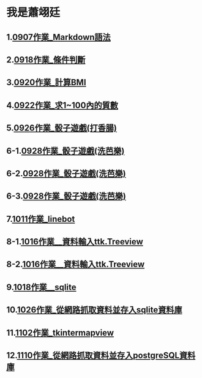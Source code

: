 # 我是蕭翊廷
## 1.[0907作業_Markdown語法](./20230907作業.md)
## 2.[0918作業_條件判斷](./20230918作業.ipynb)
## 3.[0920作業_計算BMI](./20230920作業.ipynb)
## 4.[0922作業_求1~100內的質數](./20230922作業.ipynb)
## 5.[0926作業_骰子遊戲(打香腸)](./20230926作業.ipynb)
## 6-1.[0928作業_骰子遊戲(洗芭樂)](./20230928作業1.py)
## 6-2.[0928作業_骰子遊戲(洗芭樂)](./20230928作業2.py)
## 6-3.[0928作業_骰子遊戲(洗芭樂)](./20230928作業3.py)
## 7.[1011作業_linebot](./20231011作業.ipynb)
## 8-1.[1016作業__資料輸入ttk.Treeview](./20231016作業1.py)
## 8-2.[1016作業__資料輸入ttk.Treeview](./20231016作業2.py)
## 9.[1018作業__sqlite](./20231018作業.ipynb)
## 10.[1026作業_從網路抓取資料並存入sqlite資料庫](./download_and_save.py)
## 11.[1102作業_tkintermapview](./map_marker.py)
## 12.[1110作業_從網路抓取資料並存入postgreSQL資料庫](./download_and_save_postgreSQL.py)



